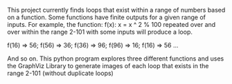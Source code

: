 This project currently finds loops that exist within a range of numbers based on a function.
Some functions have finite outputs for a given range of inputs. For example, the function:
  f(x): x = x ^ 2 % 100
repeated over and over within the range 2-101 with some inputs will produce a loop.

f(16) => 56; 
f(56) => 36; 
f(36) => 96; 
f(96) => 16; 
f(16) => 56 ...

And so on. This python program explores three different functions and uses the GraphViz Library
to generate images of each loop that exists in the range 2-101 (without duplicate loops)
